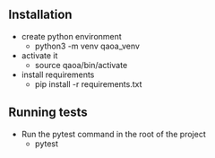  ## Installation
 
 * create python environment
    * python3 -m venv qaoa_venv
 * activate it
    * source qaoa/bin/activate
 * install requirements
    * pip install -r requirements.txt
 
 ## Running tests
 * Run the pytest command in the root of the project
    * pytest